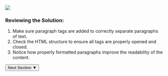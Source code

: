 <section class="info-blue">
    <!-- Comment out sections you don't want -->
    <!--<div class="banner-image"><img class="banner-img" src="https://sc-course-materials.s3.us-west-2.amazonaws.com/frontend-course/assets/html/banner-html5.png"></div>-->
    <!-- end banner image -->
    <div class="main-wrapper">
        <!-- Comment out sections you don't want -->
        <div class="lead-content"><img class="leading-image" src="https://sc-course-materials.s3.us-west-2.amazonaws.com/frontend-course/assets/html/learned.png"></div>
        <!-- end leading content -->
        <div class="content-lesson">
            <h3>Reviewing the Solution:</h3>
            <p>
            <ol>
                <li>Make sure paragraph tags are added to correctly separate paragraphs of text.</li>
                <li>Check the HTML structure to ensure all tags are properly opened and closed.</li>
                <li>Notice how properly formatted paragraphs improve the readability of the content.</li>
            </ol>
            </p>
<button class="next-btn">Next Section ▼</button>
        </div>
        <!-- Comment out sections you don't want -->
        <!--<div class="trail-content"><img class="trailing-image" src="https://sc-course-materials.s3.us-west-2.amazonaws.com/frontend-course/assets/html/accessibilty.png"></div>-->
        <!-- end leading content -->
    </div>
    <!-- Comment out sections you don't want -->
    <!--<div class="banner-image"><img class="banner-img" src="https://sc-course-materials.s3.us-west-2.amazonaws.com/frontend-course/assets/html/banner-html5.png"></div>-->
    <!-- end bottom banner -->
</section>